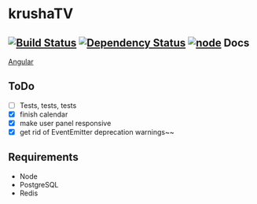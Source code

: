 krushaTV
========
[![Build Status](https://travis-ci.org/marinewater/krushaTV.svg?branch=master)](https://travis-ci.org/marinewater/krushaTV) [![Dependency Status](https://gemnasium.com/marinewater/krushaTV.svg)](https://gemnasium.com/marinewater/krushaTV) [![node](https://img.shields.io/node/v/gh-badges.svg?style=flat)]()
Docs
--------
[Angular](http://marinewater.github.io/krushaTV/docs/index.html#/api)

ToDo
--------
- [ ] Tests, tests, tests
- [x] finish calendar
- [x] make user panel responsive
- [x] get rid of EventEmitter deprecation warnings~~

Requirements
--------
* Node
* PostgreSQL
* Redis
